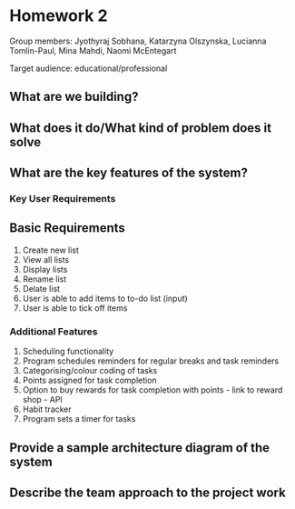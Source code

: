 # Homework 2
Group members: Jyothyraj Sobhana, Katarzyna Olszynska, Lucianna Tomlin-Paul, Mina Mahdi, Naomi McEntegart

Target audience: educational/professional 

## What are we building?
## What does it do/What kind of problem does it solve
## What are the key features of the system?
### Key User Requirements
## Basic Requirements
1. Create new list
2. View all lists
3. Display lists
4. Rename list
5. Delate list
6. User is able to add items to to-do list (input)
7. User is able to tick off items

### Additional Features
1. Scheduling functionality
2. Program schedules reminders for regular breaks and task reminders
3. Categorising/colour coding of tasks
4. Points assigned for task completion 
5. Option to buy rewards for task completion with points - link to reward shop - API
6. Habit tracker  
7. Program sets a timer for tasks

## Provide a sample architecture diagram of the system
## Describe the team approach to the project work
